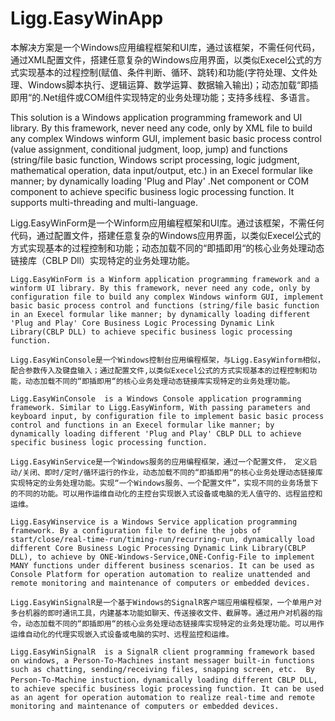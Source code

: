 ﻿# Ligg.EasyWinApp
本解决方案是一个Windows应用编程框架和UI库，通过该框架，不需任何代码，通过XML配置文件，搭建任意复杂的Windows应用界面，以类似Execel公式的方式实现基本的过程控制(赋值、条件判断、循环、跳转)和功能(字符处理、文件处理、Windows脚本执行、逻辑运算、数学运算、数据输入输出)；动态加载“即插即用“的.Net组件或COM组件实现特定的业务处理功能；支持多线程、多语言。
  
This solution  is a Windows application programming framework and UI library. By this framework, never need any code, only by XML file to build any complex Windows winform GUI, implement basic basic process control (value assignment, conditional judgment, loop, jump) and functions (string/file basic function, Windows script processing, logic judgment, mathematical operation, data input/output, etc.) in an Execel formular like manner; by dynamically loading 'Plug and Play' .Net component or COM component to achieve specific business logic processing function. It supports multi-threading and multi-language.
  
  
  Ligg.EasyWinForm是一个Winform应用编程框架和UI库。通过该框架，不需任何代码，通过配置文件，搭建任意复杂的Windows应用界面，以类似Execel公式的方式实现基本的过程控制和功能；动态加载不同的“即插即用“的核心业务处理动态链接库（CBLP Dll）实现特定的业务处理功能。
  
	Ligg.EasyWinForm is a Winform application programming framework and a winform UI library. By this framework, never need any code, only by configuration file to build any complex Windows winform GUI, implement basic basic process control and functions (string/file basic function in an Execel formular like manner; by dynamically loading different 'Plug and Play' Core Business Logic Processing Dynamic Link Library(CBLP DLL) to achieve specific business logic processing function. 
  
	Ligg.EasyWinConsole是一个Windows控制台应用编程框架，与Ligg.EasyWinform相似，配合参数传入及键盘输入；通过配置文件,以类似Execel公式的方式实现基本的过程控制和功能，动态加载不同的“即插即用“的核心业务处理动态链接库实现特定的业务处理功能。
  
	Ligg.EasyWinConsole  is a Windows Console application programming framework. Similar to Ligg.EasyWinform, With passing parameters and keyboard input, by configuration file to implement basic basic process control and functions in an Execel formular like manner; by dynamically loading different 'Plug and Play' CBLP DLL to achieve specific business logic processing function.
  
	Ligg.EasyWinService是一个Windows服务的应用编程框架，通过一个配置文件， 定义启动/关闭、即时/定时/循环运行的作业，动态加载不同的“即插即用“的核心业务处理动态链接库实现特定的业务处理功能。实现“一个Windows服务、一个配置文件”，实现不同的业务场景下的不同的功能。可以用作运维自动化的主控台实现嵌入式设备或电脑的无人值守的、远程监控和运维。
  
	Ligg.EasyWinservice is a Windows Service application programming framework. By a configuration file to define the jobs of start/close/real-time-run/timing-run/recurring-run, dynamically load different Core Business Logic Processing Dynamic Link Library(CBLP DLL), to achieve by ONE-Windows-Service,ONE-Config-File to implement MANY functions under different business scenarios. It can be used as Console Platform for operation automation to realize unattended and remote monitoring and maintenance of computers or embedded devices.
  
	Ligg.EasyWinSignalR是一个基于Windows的SignalR客户端应用编程框架，一个单用户对多台机器的即时通讯工具，内建基本功能如聊天、传送接收文件、截屏等。通过用户对机器的指令，动态加载不同的“即插即用“的核心业务处理动态链接库实现特定的业务处理功能。可以用作运维自动化的代理实现嵌入式设备或电脑的实时、远程监控和运维。
  
	Ligg.EasyWinSignalR  is a SignalR client programming framework based on windows, a Person-To-Machines instant messager built-in functions such as chatting, sending/receiving files, snapping screen, etc.  By Person-To-Machine instuction，dynamically loading different CBLP DLL, to achieve specific business logic processing function. It can be used as an agent for operation automation to realize real-time and remote monitoring and maintenance of computers or embedded devices.
  
